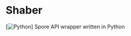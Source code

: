 # Shaber
[![Python](https://img.shields.io/badge/Python-3.8%5E-blue.svg)]
Spore API wrapper written in Python
